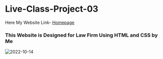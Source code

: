 # Live-Class-Project-03

Here My Website Link- [Homepage](https://rajesh-css-project-3.netlify.app)

### This Website is Designed for Law Firm Using HTML and CSS by Me

![2022-10-14](https://user-images.githubusercontent.com/111434481/195818849-47537b61-3cb1-4228-85ff-53c4ff8b49b7.png)
